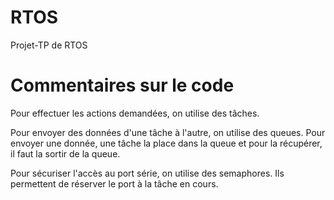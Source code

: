 # RTOS
Projet-TP de RTOS

# Commentaires sur le code
Pour effectuer les actions demandées, on utilise des tâches. 

Pour envoyer des données d'une tâche à l'autre, on utilise des queues. Pour envoyer une donnée, une tâche la place dans la queue et pour la récupérer, il faut la sortir de la queue. 

Pour sécuriser l'accès au port série, on utilise des semaphores. Ils permettent de réserver le port à la tâche en cours.
